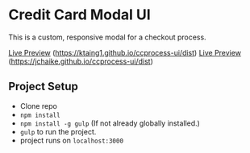 # Credit Card Modal UI

This is a custom, responsive modal for a checkout process. 

[Live Preview](https://ktaing1.github.io/ccprocess-ui/dist) (https://ktaing1.github.io/ccprocess-ui/dist)
[Live Preview](https://jchaike.github.io/ccprocess-ui/dist) (https://jchaike.github.io/ccprocess-ui/dist)

## Project Setup

* Clone repo
* `npm install`
* `npm install -g gulp` (If not already globally installed.)
* `gulp` to run the project. 
* project runs on `localhost:3000`


